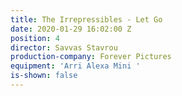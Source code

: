 ```yaml
---
title: The Irrepressibles - Let Go
date: 2020-01-29 16:02:00 Z
position: 4
director: Savvas Stavrou
production-company: Forever Pictures
equipment: 'Arri Alexa Mini '
is-shown: false
---
```


